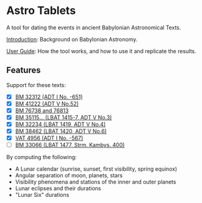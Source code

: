 # Astro Tablets

A tool for dating the events in ancient Babylonian Astronomical Texts. 

[Introduction](./documents/intro.md): Background on Babylonian Astronomy.

[User Guide](./documents/guide.md): How the tool works, and how to use it and replicate the results.

## Features

Support for these texts:
- [X] [BM 32312 (ADT I No. -651)](./documents/bm32312.md)
- [X] [BM 41222 (ADT V No.52)](documents/bm41222.md)
- [X] [BM 76738 and 76813](./documents/bm76738_76813.md)
- [X] [BM 35115... (LBAT 1415-7, ADT V No.3)](documents/bm35115_35789_45640.md)
- [X] [BM 32234 (LBAT 1419, ADT V No.4)](documents/bm32234.md)
- [X] [BM 38462 (LBAT 1420, ADT V No.6)](documents/bm38462.md)
- [X] [VAT 4956 (ADT I No. -567)](./documents/vat4956.md)
- [ ] [BM 33066 (LBAT 1477, Strm. Kambys. 400)](./documents/bm33066.md)

By computing the following:
- A Lunar calendar (sunrise, sunset, first visibility, spring equinox)
- Angular separation of moon, planets, stars
- Visibility phenomena and stations of the inner and outer planets
- Lunar eclipses and their durations
- "Lunar Six" durations
